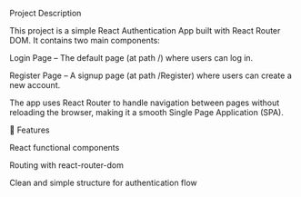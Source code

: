Project Description

This project is a simple React Authentication App built with React Router DOM. It contains two main components:

Login Page – The default page (at path /) where users can log in.

Register Page – A signup page (at path /Register) where users can create a new account.

The app uses React Router to handle navigation between pages without reloading the browser, making it a smooth Single Page Application (SPA).

🚀 Features

React functional components

Routing with react-router-dom

Clean and simple structure for authentication flow
